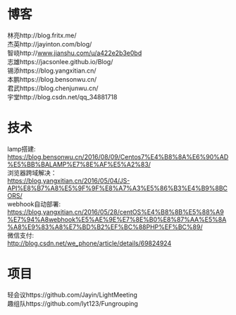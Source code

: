 ﻿# 博客
林亮http://blog.fritx.me/<br>
杰英http://jayinton.com/blog/<br>
智峣http://www.jianshu.com/u/a422e2b3e0bd<br>
志雄https://jacsonlee.github.io/Blog/<br>
锡添https://blog.yangxitian.cn/<br>
本鹏https://blog.bensonwu.cn/<br>
君武https://blog.chenjunwu.cn/<br>
宇堂http://blog.csdn.net/qq_34881718<br>
# 技术
lamp搭建:<br>
https://blog.bensonwu.cn/2016/08/09/Centos7%E4%B8%8A%E6%90%AD%E5%BB%BALAMP%E7%8E%AF%E5%A2%83/<br>
浏览器跨域解决：<br>
https://blog.yangxitian.cn/2016/05/04/JS-API%E8%B7%A8%E5%9F%9F%E8%A7%A3%E5%86%B3%E4%B9%8BCORS/<br>
webhook自动部署:<br>
https://blog.yangxitian.cn/2016/05/28/centOS%E4%B8%8B%E5%88%A9%E7%94%A8webhook%E5%AE%9E%E7%8E%B0%E8%87%AA%E5%8A%A8%E9%83%A8%E7%BD%B2%EF%BC%88PHP%EF%BC%89/<br>
微信支付:<br>
http://blog.csdn.net/we_phone/article/details/69824924<br>
# 项目
轻会议https://github.com/Jayin/LightMeeting<br>
趣组队https://github.com/lyt123/Fungrouping<br>




